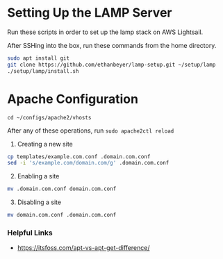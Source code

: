 # Setting Up the LAMP Server

Run these scripts in order to set up the lamp stack on AWS Lightsail.

After SSHing into the box, run these commands from the home directory.

```sh
sudo apt install git
git clone https://github.com/ethanbeyer/lamp-setup.git ~/setup/lamp
./setup/lamp/install.sh

```

# Apache Configuration

`cd ~/configs/apache2/vhosts`

After any of these operations, run `sudo apache2ctl reload`

1. Creating a new site

```sh
cp templates/example.com.conf .domain.com.conf
sed -i 's/example.com/domain.com/g' .domain.com.conf
```

2. Enabling a site

```sh
mv .domain.com.conf domain.com.conf
```

3. Disabling a site

```sh
mv domain.com.conf .domain.com.conf
```

### Helpful Links

- https://itsfoss.com/apt-vs-apt-get-difference/
